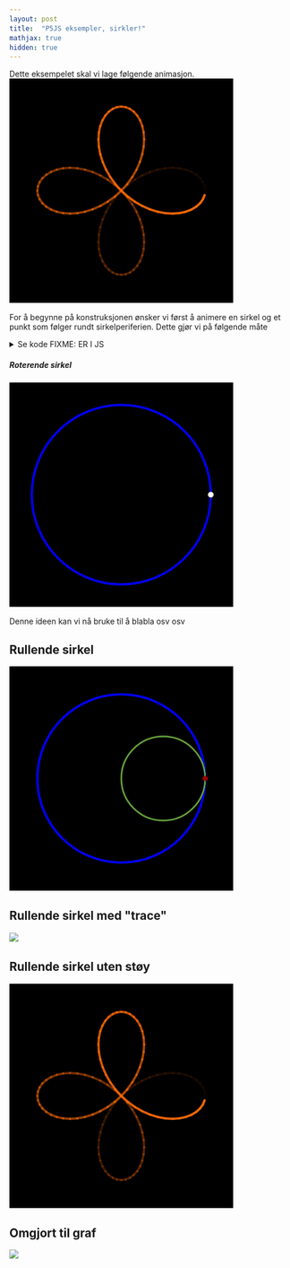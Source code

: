 ```yaml
---
layout: post
title:  "P5JS eksempler, sirkler!"
mathjax: true
hidden: true
---
```

Dette eksempelet skal vi lage følgende animasjon.
<img src="/assets/images/Rullende-sirkler/utenstoy.gif" >


For å begynne på konstruksjonen ønsker vi først å animere en sirkel og et punkt som følger rundt sirkelperiferien.  Dette gjør vi på følgende måte

<details>


<summary>Se kode FIXME: ER I JS </summary>
{% highlight javascript %}

let tid = 0; // Setter tid til en variabel
let l = 400; // Lengde på lerret
let b = 400; // bredde på lerret
let radius = (l / 2) * 0.8; // radius til sirkelen

function setup() { // Denne koden kjøres en gang for å lage lerretet vår
  createCanvas(l, b);
}

function draw() {
  background(0); // setter bakgrunnen sort
  noFill(); // nofill 
  strokeWeight(4); // setter tykkelse på linjer
  stroke("blue"); // setter farge på linjene
  circle(l / 2, b / 2, radius * 2); // lager en sirkel
  noStroke(); // fjerner linje langs kanter av figurer
  fill(255); // fyller figurer helt hvite
  circle(l / 2 + radius * cos(tid), b / 2 + radius * sin(tid), 10); // lager sirkel
  tid += 0.01 // økter tiden med 0.01
}
{% endhighlight %}
 

</details>

##### Roterende sirkel 


<p ><img  src="/assets/images/Rullende-sirkler/Sirkel.gif" > </p>

Denne ideen kan vi nå bruke til å blabla osv osv


## Rullende sirkel
<img src="/assets/images/Rullende-sirkler/rullsirkel-ikkebra.gif" >


## Rullende sirkel med "trace" 


<img src="/assets/images/Rullende-sirkler/rullmedtrace.gif" >





## Rullende sirkel uten støy


<img src="/assets/images/Rullende-sirkler/utenstoy.gif" >




## Omgjort til graf


<img src="/assets/images/Rullende-sirkler/graf1.gif" >
